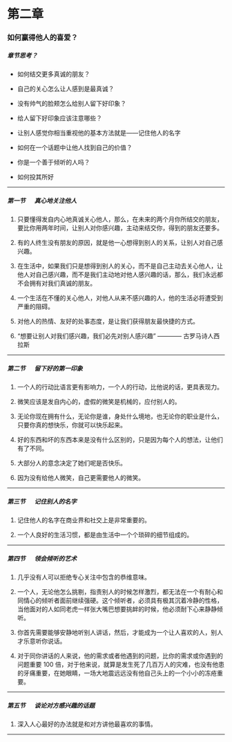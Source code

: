 # 第二章

### 如何赢得他人的喜爱？

##### 章节思考？

- 如何结交更多真诚的朋友？

- 自己的关心怎么让人感到是最真诚？

- 没有帅气的脸颊怎么给别人留下好印象？

- 给人留下好印象应该注意哪些？

- 让别人感觉你相当重视他的基本方法就是——记住他人的名字

- 如何在一个话题中让他人找到自己的价值？

- 你是一个善于倾听的人吗？

- 如何投其所好

---

##### 第一节 &emsp; 真心地关注他人

1. 只要懂得发自内心地真诚关心他人，那么，在未来的两个月你所结交的朋友，要比你用两年时间，让别人对你感兴趣，主动来结交你，得到的朋友还要多。

2. 有的人终生没有朋友的原因，就是他一心想得到别人的关系，让别人对自己感兴趣。

3. 在生活中，如果我们只是想得到别人的关心，而不是自己主动去关心他人，让他人对自己感兴趣，而不是我们主动地对他人感兴趣的话，那么，我们永远都不会拥有对我们真诚的朋友。

4. 一个生活在不懂的关心他人，对他人从来不感兴趣的人，他的生活必将遭受到严重的阻碍。

5. 对他人的热情、友好的处事态度，是让我们获得朋友最快捷的方式。

6. “想要让别人对我们感兴趣，我们必先对别人感兴趣” ———— 古罗马诗人西拉斯

---

##### 第二节 &emsp; 留下好的第一印象

1. 一个人的行动比语言更有影响力，一个人的行动，比他说的话，更具表现力。

2. 微笑应该是发自内心的，虚假的微笑是机械的，应付别人的。

3. 无论你现在拥有什么，无论你是谁，身处什么境地，也无论你的职业是什么，只要你真的想快乐，你就可以快乐起来。

4. 好的东西和坏的东西本来是没有什么区别的，只是因为每个人的想法，让他们有了不同。

5. 大部分人的意念决定了她们呢是否快乐。

6. 因为没有给他人微笑，自己更需要他人的微笑。

---

##### 第三节 &emsp; 记住别人的名字

1. 记住他人的名字在商业界和社交上是非常重要的。

2. 一个人良好的生活习惯，都是由生活中一个个琐碎的细节组成的。

---

##### 第四节 &emsp; 领会倾听的艺术

1. 几乎没有人可以拒绝专心关注中包含的恭维意味。

2. 一个人，无论他怎么挑剔，指责别人的时候怎样激烈，都无法在一个有耐心和同情心的倾听者面前继续强硬。这个倾听者，必须具有极其沉着冷静的性格，当他面对的人如同老虎一样张大嘴巴想要挑衅的时候，他必须耐下心来静静倾听。

3. 你首先需要能够安静地听别人讲话，然后，才能成为一个让人喜欢的人，别人才乐意听你说话。

4. 对于同你讲话的人来说，他的需求或者他遇到的问题，比你的需求或你遇到的问题重要 100 倍，对于他来说，就算是发生死了几百万人的灾难，也没有他患的牙痛重要，在她眼睛，一场大地震远远没有他自己头上的一个小小的冻疮重要。

---

##### 第五节 &emsp; 谈论对方感兴趣的话题

1. 深入人心最好的办法就是和对方讲他最喜欢的事情。

---
